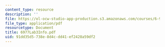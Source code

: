 ```yaml
---
content_type: resource
description: ''
file: https://ol-ocw-studio-app-production.s3.amazonaws.com/courses/6-973-organic-optoelectronics-spring-2003/91dd35d5738e8d4cdd41ef2428a59df2_6977Lab3Info.pdf
file_type: application/pdf
resourcetype: Document
title: 6977Lab3Info.pdf
uid: 91dd35d5-738e-8d4c-dd41-ef2428a59df2
---
```

